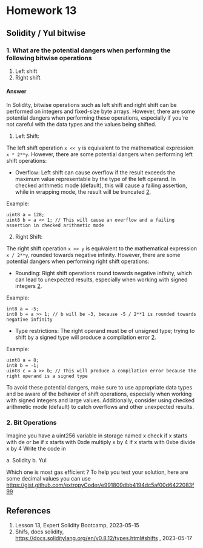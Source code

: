 # Homework 13

## Solidity / Yul bitwise

### 1. What are the potential dangers when performing the following bitwise operations

1. Left shift
2. Right shift

#### Answer

In Solidity, bitwise operations such as left shift and right shift can be performed on integers and fixed-size byte arrays. However, there are some potential dangers when performing these operations, especially if you're not careful with the data types and the values being shifted.

1. Left Shift:

The left shift operation `x << y` is equivalent to the mathematical expression `x * 2**y`. However, there are some potential dangers when performing left shift operations:

- Overflow: Left shift can cause overflow if the result exceeds the maximum value representable by the type of the left operand. In checked arithmetic mode (default), this will cause a failing assertion, while in wrapping mode, the result will be truncated [2](https://docs.soliditylang.org/en/v0.8.12/types.html#shifts).

Example:
```solidity
uint8 a = 128;
uint8 b = a << 1; // This will cause an overflow and a failing assertion in checked arithmetic mode
```

2. Right Shift:

The right shift operation `x >> y` is equivalent to the mathematical expression `x / 2**y`, rounded towards negative infinity. However, there are some potential dangers when performing right shift operations:

- Rounding: Right shift operations round towards negative infinity, which can lead to unexpected results, especially when working with signed integers [2](https://docs.soliditylang.org/en/v0.8.12/types.html#shifts).

Example:
```solidity
int8 a = -5;
int8 b = a >> 1; // b will be -3, because -5 / 2**1 is rounded towards negative infinity
```

- Type restrictions: The right operand must be of unsigned type; trying to shift by a signed type will produce a compilation error [2](https://docs.soliditylang.org/en/v0.8.12/types.html#shifts).

Example:
```solidity
uint8 a = 8;
int8 b = -1;
uint8 c = a >> b; // This will produce a compilation error because the right operand is a signed type
```

To avoid these potential dangers, make sure to use appropriate data types and be aware of the behavior of shift operations, especially when working with signed integers and large values. Additionally, consider using checked arithmetic mode (default) to catch overflows and other unexpected results.


### 2. Bit Operations
Imagine you have a uint256 variable in storage named x
check if x starts with de or be
if x starts with 0xde multiply x by 4
if x starts with 0xbe divide x by 4
Write the code in

a. Solidity
b. Yul

Which one is most gas efficient ?
To help you test your solution, here are some decimal values you can use
https://gist.github.com/extropyCoder/e991809dbb4194dc5af00d6422083f99

## References

1. Lesson 13, Expert Solidity Bootcamp, 2023-05-15
2. Shifs, docs solidity, https://docs.soliditylang.org/en/v0.8.12/types.html#shifts , 2023-05-17
